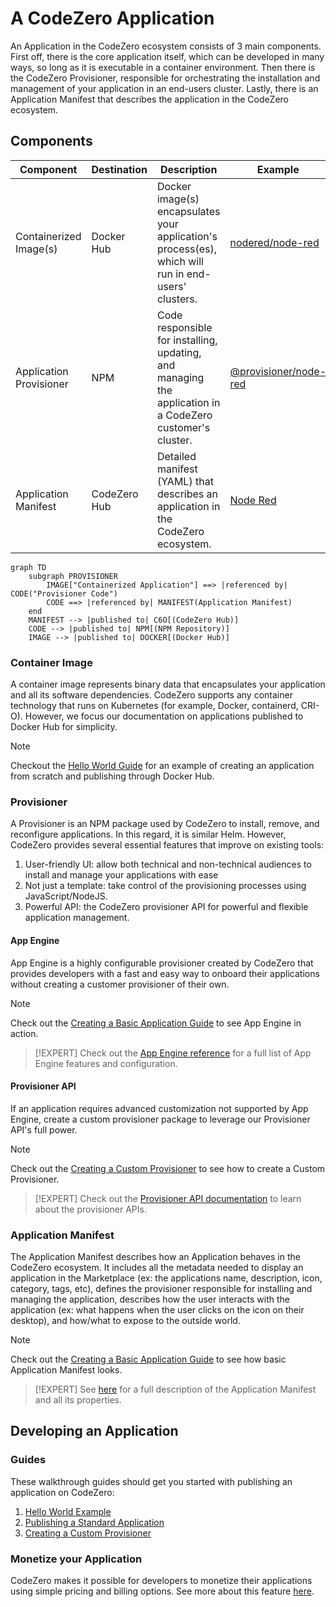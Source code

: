 # A CodeZero Application

An Application in the CodeZero ecosystem consists of 3 main components. First off, there is the core application itself, which can be developed in many ways, so long as it is executable in a container environment. Then there is the CodeZero Provisioner, responsible for orchestrating the installation and management of your application in an end-users cluster. Lastly, there is an Application Manifest that describes the application in the CodeZero ecosystem.

## Components

| Component                 | Destination   | Description | Example
| ---------                 | -----------   | ----------- | -------
| Containerized Image(s)    | Docker Hub    | Docker image(s) encapsulates your application's process(es), which will run in end-users' clusters. | [nodered/node-red](https://hub.docker.com/r/nodered/node-red)
| Application Provisioner   | NPM           | Code responsible for installing, updating, and managing the application in a CodeZero customer's cluster. | [@provisioner/node-red](https://www.npmjs.com/package/@provisioner/node-red)
| Application Manifest      | CodeZero Hub  | Detailed manifest (YAML) that describes an application in the CodeZero ecosystem. | [Node Red](https://hub.codezero.io/marketplace/01EFBMKNH606HDGHZTJK7714JZ)

```mermaid
graph TD
    subgraph PROVISIONER
        IMAGE["Containerized Application"] ==> |referenced by| CODE("Provisioner Code")
        CODE ==> |referenced by| MANIFEST(Application Manifest)
    end
    MANIFEST --> |published to| C6O[(CodeZero Hub)]
    CODE --> |published to| NPM[(NPM Repository)]
    IMAGE --> |published to| DOCKER[(Docker Hub)]
```

### Container Image

A container image represents binary data that encapsulates your application and all its software dependencies. CodeZero supports any container technology that runs on Kubernetes (for example, Docker, containerd, CRI-O). However, we focus our documentation on applications published to Docker Hub for simplicity.

> [!NOTE]
> Checkout the [Hello World Guide](../guides/hello-world) for an example of creating an application from scratch and publishing through Docker Hub.

<!-- ### Multiple Images

A CodeZero Application may consist of one or multiple container images. However, if an application has external dependencies (ex: database), it's highly recommended to use application linking rather than bundling applications together.
For example, if building a Wordpress provisioner, it may be tempting to directly include a MySQL container. However, a much better design should define the MySQL service as a dependency, so it can leverage the power of existing MySQL instances.

How to develop the actual application logic that will run in a customers cluster is a very broad topic, and is not new or specific to CodeZero.

Therefore, instead of trying to explain all of this ourselves, we will just cover the basics, and provide  some helpful links to learn more. -->

### Provisioner

A Provisioner is an NPM package used by CodeZero to install, remove, and reconfigure applications. In this regard, it is similar Helm. However, CodeZero provides several essential features that improve on existing tools:

1. User-friendly UI: allow both technical and non-technical audiences to install and manage your applications with ease
2. Not just a template: take control of the provisioning processes using JavaScript/NodeJS.
3. Powerful API: the CodeZero provisioner API for powerful and flexible application management.

#### App Engine

App Engine is a highly configurable provisioner created by CodeZero that provides developers with a fast and easy way to onboard their applications without creating a customer provisioner of their own.

> [!NOTE]
> Check out the [Creating a Basic Application Guide](../guides/appengine.md) to see App Engine in action.

> [!EXPERT]
> Check out the [App Engine reference](../references/appengine.md) for a full list of App Engine features and configuration.

#### Provisioner API

If an application requires advanced customization not supported by App Engine, create a custom provisioner package to leverage our Provisioner API's full power.

> [!NOTE]
> Check out the [Creating a Custom Provisioner](../guides/custom-provisioner.md) to see how to create a Custom Provisioner.

> [!EXPERT]
> Check out the [Provisioner API documentation](../references/provisioner.md) to learn about the provisioner APIs.

### Application Manifest

The Application Manifest describes how an Application behaves in the CodeZero ecosystem. It includes all the metadata needed to display an application in the Marketplace (ex: the applications name, description, icon, category, tags, etc), defines the provisioner responsible for installing and managing the application, describes how the user interacts with the application (ex: what happens when the user clicks on the icon on their desktop), and how/what to expose to the outside world.

> [!NOTE]
> Check out the [Creating a Basic Application Guide](../guides/appengine.md) to see how basic Application Manifest looks.

> [!EXPERT]
> See [here](../references/application-manifest) for a full description of the Application Manifest and all its properties.

## Developing an Application

### Guides

These walkthrough guides should get you started with publishing an application on CodeZero:

1. [Hello World Example](../guides/hello-world)
1. [Publishing a Standard Application](../guides/appengine)
1. [Creating a Custom Provisioner](../guides/custom-provisioner)

### Monetize your Application

CodeZero makes it possible for developers to monetize their applications using simple pricing and billing options. See more about this feature [here](../concepts/monetization).
